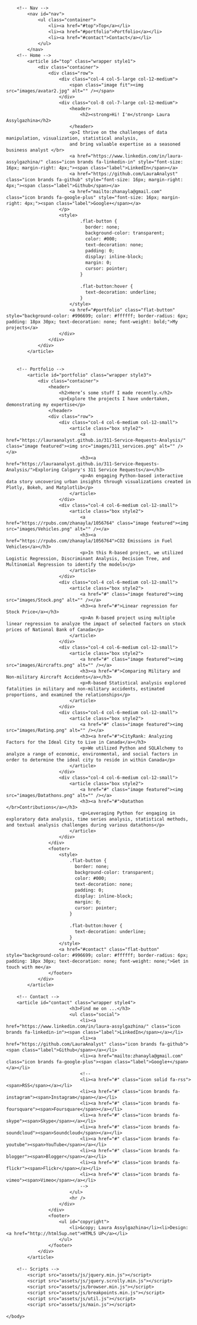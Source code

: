 <!DOCTYPE HTML>
<!--
	Miniport by HTML5 UP
	html5up.net | @ajlkn
	Free for personal and commercial use under the CCA 3.0 license (html5up.net/license)
-->
<html>
	<head>
		<title>Miniport by HTML5 UP</title>
		<meta charset="utf-8" />
		<meta name="viewport" content="width=device-width, initial-scale=1, user-scalable=no" />
		<link rel="stylesheet" href="assets/css/main.css" />
	</head>
	<body class="is-preload">

		<!-- Nav -->
			<nav id="nav">
				<ul class="container">
					<li><a href="#top">Top</a></li>
					<li><a href="#portfolio">Portfolio</a></li>
					<li><a href="#contact">Contact</a></li>
				</ul>
			</nav>
		<!-- Home -->
			<article id="top" class="wrapper style1">
				<div class="container">
					<div class="row">
						<div class="col-4 col-5-large col-12-medium">
							<span class="image fit"><img src="images/avatar2.jpg" alt="" /></span>
						</div>
						<div class="col-8 col-7-large col-12-medium">
							<header>
								<h2><strong>Hi! I'm</strong> Laura Assylgazhina</h2>
							</header>
							<p>I thrive on the challenges of data manipulation, visualization, statistical analysis,
							and bring valuable expertise as a seasoned business analyst </br>
							<a href="https://www.linkedin.com/in/laura-assylgazhina/" class="icon brands fa-linkedin-in" style="font-size: 16px; margin-right: 4px;"><span class="label">LinkedIn</span></a>
							<a href="https://github.com/LauraAnalyst" class="icon brands fa-github" style="font-size: 16px; margin-right: 4px;"><span class="label">Github</span></a>
							<a href="mailto:zhanayla@gmail.com" class="icon brands fa-google-plus" style="font-size: 16px; margin-right: 4px;"><span class="label">Google+</span></a>
						</p>
						<style>
								.flat-button {
								  border: none;
								  background-color: transparent;
								  color: #000;
								  text-decoration: none;
								  padding: 0;
								  display: inline-block;
								  margin: 0;
								  cursor: pointer;
								}
							  
								.flat-button:hover {
								  text-decoration: underline;
								}
							</style>
							<a href="#portfolio" class="flat-button" style="background-color: #996699; color: #ffffff; border-radius: 6px; padding: 18px 30px; text-decoration: none; font-weight: bold;">My projects</a>
						</div>
					</div>
				</div>
			</article>

		
		<!-- Portfolio -->
			<article id="portfolio" class="wrapper style3">
				<div class="container">
					<header>
						<h2>Here’s some stuff I made recently.</h2>
						<p>Explore the projects I have undertaken, demonstrating my expertise</p>
					</header>
					<div class="row">
						<div class="col-4 col-6-medium col-12-small">
							<article class="box style2">
								<a href="https://lauraanalyst.github.io/311-Service-Requests-Analysis/" class="image featured"><img src="images/311_services.png" alt="" /></a>
								<h3><a href="https://lauraanalyst.github.io/311-Service-Requests-Analysis/">Exploring Calgary's 311 Service Requests</a></h3>
								<p>An engaging Python-based interactive data story uncovering urban insights through visualizations created in Plotly, Bokeh, and Matplotlib</p>
							</article>
						</div>
						<div class="col-4 col-6-medium col-12-small">
							<article class="box style2">
								<a href="https://rpubs.com/zhanayla/1056764" class="image featured"><img src="images/Vehicles.png" alt="" /></a>
								<h3><a href="https://rpubs.com/zhanayla/1056764">CO2 Emissions in Fuel Vehicles</a></h3>
								<p>In this R-based project, we utilized Logistic Regression, Discriminant Analysis, Decision Tree, and Multinomial Regression to identify the models</p>
							</article>
						</div>
						<div class="col-4 col-6-medium col-12-small">
							<article class="box style2">
								<a href="#" class="image featured"><img src="images/Stock.png" alt="" /></a>
								<h3><a href="#">Linear regression for Stock Price</a></h3>
								<p>An R-based project using multiple linear regression to analyze the impact of selected factors on stock prices of National Bank of Canada</p>
							</article>
						</div>
						<div class="col-4 col-6-medium col-12-small">
							<article class="box style2">
								<a href="#" class="image featured"><img src="images/Aircrafts.png" alt="" /></a>
								<h3><a href="#">Comparing Military and Non-military Aircraft Accidents</a></h3>
								<p>R-based Statistical analysis explored fatalities in military and non-military accidents, estimated proportions, and examined the relationships</p>
							</article>
						</div>
						<div class="col-4 col-6-medium col-12-small">
							<article class="box style2">
								<a href="#" class="image featured"><img src="images/Rating.png" alt="" /></a>
								<h3><a href="#">CityRank: Analyzing Factors for the Ideal City to Live in Canada</a></h3>
								<p>We utilized Python and SQLAlchemy to analyze a range of economic, environmental, and social factors in order to determine the ideal city to reside in within Canada</p>
							</article>
						</div>
						<div class="col-4 col-6-medium col-12-small">
							<article class="box style2">
								<a href="#" class="image featured"><img src="images/Datathons.png" alt="" /></a>
								<h3><a href="#">Datathon </br>Contributions</a></h3>
								<p>Leveraging Python for engaging in exploratory data analysis, time series analysis, statistical methods, and textual analysis challenges during various datathons</p>
							</article>
						</div>
					</div>
					<footer>
						<style>
							.flat-button {
							  border: none;
							  background-color: transparent;
							  color: #000;
							  text-decoration: none;
							  padding: 0;
							  display: inline-block;
							  margin: 0;
							  cursor: pointer;
							}
						  
							.flat-button:hover {
							  text-decoration: underline;
							}
						</style>
						<a href="#contact" class="flat-button" style="background-color: #996699; color: #ffffff; border-radius: 6px; padding: 18px 30px; text-decoration: none; font-weight: none;">Get in touch with me</a>
					</footer>
				</div>
			</article>

		<!-- Contact -->
		<article id="contact" class="wrapper style4">
							<h3>Find me on ...</h3>
							<ul class="social">
								<li><a href="https://www.linkedin.com/in/laura-assylgazhina/" class="icon brands fa-linkedin-in"><span class="label">LinkedIn</span></a></li>
								<li><a href="https://github.com/LauraAnalyst" class="icon brands fa-github"><span class="label">Github</span></a></li>
								<li><a href="mailto:zhanayla@gmail.com" class="icon brands fa-google-plus"><span class="label">Google+</span></a></li>
								<!--
								<li><a href="#" class="icon solid fa-rss"><span>RSS</span></a></li>
								<li><a href="#" class="icon brands fa-instagram"><span>Instagram</span></a></li>
								<li><a href="#" class="icon brands fa-foursquare"><span>Foursquare</span></a></li>
								<li><a href="#" class="icon brands fa-skype"><span>Skype</span></a></li>
								<li><a href="#" class="icon brands fa-soundcloud"><span>Soundcloud</span></a></li>
								<li><a href="#" class="icon brands fa-youtube"><span>YouTube</span></a></li>
								<li><a href="#" class="icon brands fa-blogger"><span>Blogger</span></a></li>
								<li><a href="#" class="icon brands fa-flickr"><span>Flickr</span></a></li>
								<li><a href="#" class="icon brands fa-vimeo"><span>Vimeo</span></a></li>
								-->
							</ul>
							<hr />
						</div>
					</div>
					<footer>
						<ul id="copyright">
							<li>&copy; Laura Assylgazhina</li><li>Design: <a href="http://html5up.net">HTML5 UP</a></li>
						</ul>
					</footer>
				</div>
			</article>

		<!-- Scripts -->
			<script src="assets/js/jquery.min.js"></script>
			<script src="assets/js/jquery.scrolly.min.js"></script>
			<script src="assets/js/browser.min.js"></script>
			<script src="assets/js/breakpoints.min.js"></script>
			<script src="assets/js/util.js"></script>
			<script src="assets/js/main.js"></script>

	</body>
</html>
